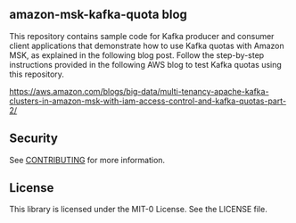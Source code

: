 ## amazon-msk-kafka-quota blog

This repository contains sample code for Kafka producer and consumer client applications that demonstrate how to use Kafka quotas with Amazon MSK, as explained in the following blog post. Follow the step-by-step instructions provided in the following AWS blog to test Kafka quotas using this repository.

https://aws.amazon.com/blogs/big-data/multi-tenancy-apache-kafka-clusters-in-amazon-msk-with-iam-access-control-and-kafka-quotas-part-2/

## Security

See [CONTRIBUTING](CONTRIBUTING.md#security-issue-notifications) for more information.

## License

This library is licensed under the MIT-0 License. See the LICENSE file.

